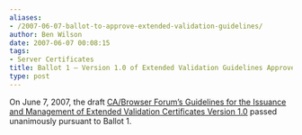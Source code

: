 ```yaml
---
aliases:
- /2007-06-07-ballot-to-approve-extended-validation-guidelines/
author: Ben Wilson
date: 2007-06-07 00:08:15
tags:
- Server Certificates
title: Ballot 1 – Version 1.0 of Extended Validation Guidelines Approved
type: post
---
```


On June 7, 2007, the draft [CA/Browser Forum’s Guidelines for the Issuance and Management of Extended Validation Certificates Version 1.0][1] passed unanimously pursuant to Ballot 1.

[1]: /EV_Certificate_Guidelines.pdf